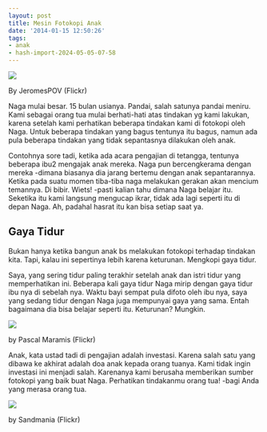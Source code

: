 ```yaml
---
layout: post
title: Mesin Fotokopi Anak
date: '2014-01-15 12:50:26'
tags:
- anak
- hash-import-2024-05-05-07-58
---
```


[![](https://i0.wp.com/104.199.202.96/wp-content/uploads/2014/01/2824638011_d3e590becf_o_d.jpg?w=800)](http://www.flickr.com/photos/jeromespov/2824638011/sizes/o/)

By JeromesPOV (Flickr)

Naga mulai besar. 15 bulan usianya. Pandai, salah satunya pandai meniru. Kami sebagai orang tua mulai berhati-hati atas tindakan yg kami lakukan, karena setelah kami perhatikan beberapa tindakan kami di fotokopi oleh Naga. Untuk beberapa tindakan yang bagus tentunya itu bagus, namun ada pula beberapa tindakan yang tidak sepantasnya dilakukan oleh anak.

<!--more-->

Contohnya sore tadi, ketika ada acara pengajian di tetangga, tentunya beberapa ibu2 mengajak anak mereka. Naga pun bercengkerama dengan mereka -dimana biasanya dia jarang bertemu dengan anak sepantarannya. Ketika pada suatu momen tiba-tiba naga melakukan gerakan akan mencium temannya. Di bibir. Wiets! -pasti kalian tahu dimana Naga belajar itu. Seketika itu kami langsung mengucap ikrar, tidak ada lagi seperti itu di depan Naga. Ah, padahal hasrat itu kan bisa setiap saat ya.

## Gaya Tidur

Bukan hanya ketika bangun anak bs melakukan fotokopi terhadap tindakan kita. Tapi, kalau ini sepertinya lebih karena keturunan. Mengkopi gaya tidur.

Saya, yang sering tidur paling terakhir setelah anak dan istri tidur yang memperhatikan ini. Beberapa kali gaya tidur Naga mirip dengan gaya tidur ibu nya di sebelah nya. Waktu bayi sempat pula difoto oleh ibu nya, saya yang sedang tidur dengan Naga juga mempunyai gaya yang sama. Entah bagaimana dia bisa belajar seperti itu. Keturunan? Mungkin.

[![](https://i1.wp.com/farm4.staticflickr.com/3746/10494529574_9542968513_c.jpg?resize=800%2C534)](http://www.flickr.com/photos/pascalmaramis/10494529574/)

by Pascal Maramis (Flickr)

Anak, kata ustad tadi di pengajian adalah investasi. Karena salah satu yang dibawa ke akhirat adalah doa anak kepada orang tuanya. Kami tidak ingin investasi ini menjadi salah. Karenanya kami berusaha memberikan sumber fotokopi yang baik buat Naga. Perhatikan tindakanmu orang tua! -bagi Anda yang merasa orang tua.

[![](https://i0.wp.com/farm2.staticflickr.com/1266/1335572062_648eae35ef_z.jpg?w=800)](http://www.flickr.com/photos/22809667@N00/1335572062/in/photolist-332a3w-3aJjS6-3KkCe7-4jNMjY-4m1tGf-4y5WdX-4EdX7Q-4FQPyb-4GVTt8-4MEX8W-4W4fL6-4WbLTG-4XfKii-585BSM-5fSotj-5idAf2-5iB1tn-5PBNh3-5WcmaH-61tMDs-62VqD9-64fzTz-6bsaek-6eMh9m-6nFqca-6xWd3G-6Bo3mE-6BVtRy-6QGSNX-6UJ8xS-7mUXoR-7x8v6E-g8NFxj-aoJxqw-a9Smqi-cWtA9U-bkqDLz-8Wm66s-fyy78T-7SgaDF-9V3FKi-bkgQmc-czxCBy-8sNDFn-9uvptv-bwxFDi-99ys8N-7GgEXC-eiF149-9VkQ9y-8vPvPx)

by Sandmania (Flickr)

<!--kg-card-end: html-->